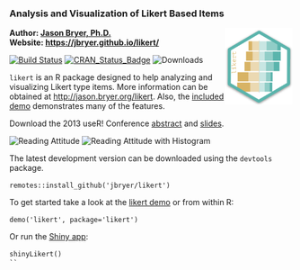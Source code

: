 ### Analysis and Visualization of Likert Based Items

<img src="man/figures/likert.png" align="right" width="120" />

**Author: [Jason Bryer, Ph.D.](mailto:jason@bryer.org)**  
**Website: <https://jbryer.github.io/likert/>**

[![Build Status](https://api.travis-ci.org/jbryer/likert.svg)](https://travis-ci.org/jbryer/likert?branch=master)
[![CRAN_Status_Badge](http://www.r-pkg.org/badges/version/likert)](http://cran.r-project.org/package=likert)
![Downloads](http://cranlogs.r-pkg.org/badges/likert)

`likert` is an R package designed to help analyzing and visualizing Likert type items. More information can be obtained at http://jason.bryer.org/likert. Also, the [included demo](https://github.com/jbryer/likert/blob/master/demo/likert.R) demonstrates many of the features.

Download the 2013 useR! Conference [abstract](https://github.com/jbryer/likert/raw/master/slides/useR%202013/Abstract/Speerschneider.Bryer.likert.pdf) and [slides](https://github.com/jbryer/likert/raw/master/slides/useR%202013/Slides/Slides.pdf).

![Reading Attitude](http://bryer.org/images/likert/centeredPlot1.png)
![Reading Attitude with Histogram](http://bryer.org/images/likert/centeredPlot2.png)

The latest development version can be downloaded using the `devtools` package.

```
remotes::install_github('jbryer/likert')
```

To get started take a look at the [likert demo](https://github.com/jbryer/likert/blob/master/demo/likert.R) or from within R:

```
demo('likert', package='likert')
```

Or run the [Shiny app](http://rstudio.com/shiny):

```
shinyLikert()
``
